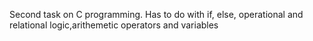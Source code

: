 Second task on C programming. Has to do with if, else, operational and relational logic,arithemetic operators and variables
